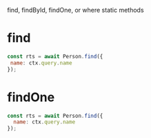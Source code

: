  find, findById, findOne, or where static methods

 # find
 ```js
const rts = await Person.find({
  name: ctx.query.name
});
```

# findOne
```js
const rts = await Person.find({
  name: ctx.query.name
});
```
